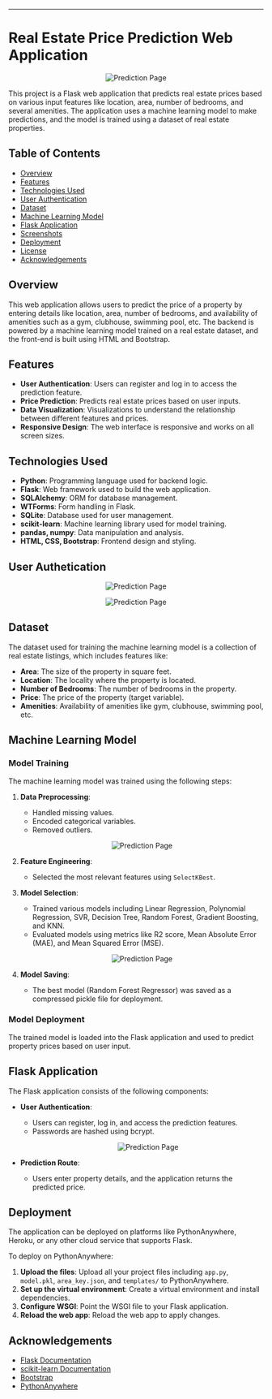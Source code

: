 
---

# Real Estate Price Prediction Web Application
<p align="center">
  <img src="screenshots/predict2.png" alt="Prediction Page">
</p>


This project is a Flask web application that predicts real estate prices based on various input features like location, area, number of bedrooms, and several amenities. The application uses a machine learning model to make predictions, and the model is trained using a dataset of real estate properties.

## Table of Contents

- [Overview](#overview)
- [Features](#features)
- [Technologies Used](#technologies-used)
- [User Authentication](#user-authentication)
- [Dataset](#dataset)
- [Machine Learning Model](#machine-learning-model)
- [Flask Application](#flask-application)
- [Screenshots](#screenshots)
- [Deployment](#deployment)
- [License](#license)
- [Acknowledgements](#acknowledgements)

## Overview

This web application allows users to predict the price of a property by entering details like location, area, number of bedrooms, and availability of amenities such as a gym, clubhouse, swimming pool, etc. The backend is powered by a machine learning model trained on a real estate dataset, and the front-end is built using HTML and Bootstrap.

## Features

- **User Authentication**: Users can register and log in to access the prediction feature.
- **Price Prediction**: Predicts real estate prices based on user inputs.
- **Data Visualization**: Visualizations to understand the relationship between different features and prices.
- **Responsive Design**: The web interface is responsive and works on all screen sizes.

## Technologies Used

- **Python**: Programming language used for backend logic.
- **Flask**: Web framework used to build the web application.
- **SQLAlchemy**: ORM for database management.
- **WTForms**: Form handling in Flask.
- **SQLite**: Database used for user management.
- **scikit-learn**: Machine learning library used for model training.
- **pandas, numpy**: Data manipulation and analysis.
- **HTML, CSS, Bootstrap**: Frontend design and styling.

## User Authetication
<p align="center">
  <img src="screenshots/login.png" alt="Prediction Page">
</p>
<p align="center">
  <img src="screenshots/register.png" alt="Prediction Page">
</p>


## Dataset

The dataset used for training the machine learning model is a collection of real estate listings, which includes features like:

- **Area**: The size of the property in square feet.
- **Location**: The locality where the property is located.
- **Number of Bedrooms**: The number of bedrooms in the property.
- **Price**: The price of the property (target variable).
- **Amenities**: Availability of amenities like gym, clubhouse, swimming pool, etc.

## Machine Learning Model

### Model Training

The machine learning model was trained using the following steps:

1. **Data Preprocessing**:
   - Handled missing values.
   - Encoded categorical variables.
   - Removed outliers.
    <p align="center">
    <img src="screenshots/plot2.png" alt="Prediction Page">
    </p>

2. **Feature Engineering**:
   - Selected the most relevant features using `SelectKBest`.

3. **Model Selection**:
   - Trained various models including Linear Regression, Polynomial Regression, SVR, Decision Tree, Random Forest, Gradient Boosting, and KNN.
   - Evaluated models using metrics like R2 score, Mean Absolute Error (MAE), and Mean Squared Error (MSE).
    <p align="center">
    <img src="screenshots/accuracy.png" alt="Prediction Page">
    </p>

4. **Model Saving**:
   - The best model (Random Forest Regressor) was saved as a compressed pickle file for deployment.

### Model Deployment

The trained model is loaded into the Flask application and used to predict property prices based on user input.

## Flask Application

The Flask application consists of the following components:

- **User Authentication**:
  - Users can register, log in, and access the prediction features.
  - Passwords are hashed using bcrypt.
    <p align="center">
    <img src="screenshots/backend.png" alt="Prediction Page">
    </p>

- **Prediction Route**:
  - Users enter property details, and the application returns the predicted price.


## Deployment

The application can be deployed on platforms like PythonAnywhere, Heroku, or any other cloud service that supports Flask.

To deploy on PythonAnywhere:

1. **Upload the files**: Upload all your project files including `app.py`, `model.pkl`, `area_key.json`, and `templates/` to PythonAnywhere.
2. **Set up the virtual environment**: Create a virtual environment and install dependencies.
3. **Configure WSGI**: Point the WSGI file to your Flask application.
4. **Reload the web app**: Reload the web app to apply changes.


## Acknowledgements

- [Flask Documentation](https://flask.palletsprojects.com/)
- [scikit-learn Documentation](https://scikit-learn.org/)
- [Bootstrap](https://getbootstrap.com/)
- [PythonAnywhere](https://www.pythonanywhere.com/)

